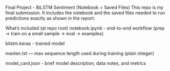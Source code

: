 Final Project - BiLSTM Sentiment (Notebook + Saved Files)
This repo is my final submission. It includes the notebook and the saved files needed to run predictions exactly as shown in the report.

What’s included (at repo root)
notebook.ipynb - end-to-end workflow (prep → train on a small sample → eval → examples)

bilstm.keras - trained model

maxlen.txt — max sequence length used during training (plain integer)

model_card.json - brief model description, data notes, and metrics



